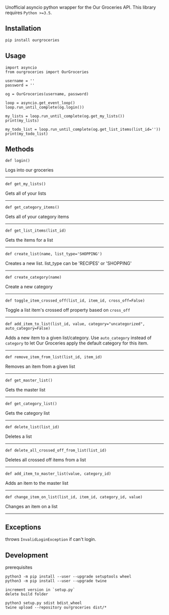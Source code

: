 Unofficial asyncio python wrapper for the Our Groceries API. This library requires `Python >=3.5`.

## Installation

```bash
pip install ourgroceries
```

## Usage

```
import asyncio
from ourgroceries import OurGroceries

username = ''
password = ''

og = OurGroceries(username, password)

loop = asyncio.get_event_loop()
loop.run_until_complete(og.login())

my_lists = loop.run_until_complete(og.get_my_lists())
print(my_lists)

my_todo_list = loop.run_until_complete(og.get_list_items(list_id=''))
print(my_todo_list)
```

## Methods
```def login()```

Logs into our groceries

---

```def get_my_lists()```

Gets all of your lists

---

```def get_category_items()```

Gets all of your category items

---

```def get_list_items(list_id)```

Gets the items for a list

---

```def create_list(name, list_type='SHOPPING')```

Creates a new list. list_type can be 'RECIPES' or 'SHOPPING'

---

```def create_category(name)```

Create a new category

---

```def toggle_item_crossed_off(list_id, item_id, cross_off=False)```

Toggle a list item's crossed off property based on `cross_off`

---

```def add_item_to_list(list_id, value, category="uncategorized", auto_category=False)```

Adds a new item to a given list/category. Use `auto_category` instead of `category` to let
Our Groceries apply the default category for this item.

---

```def remove_item_from_list(list_id, item_id)```

Removes an item from a given list

---

```def get_master_list()```

Gets the master list

---

```def get_category_list()```

Gets the category list

---

```def delete_list(list_id)```

Deletes a list

---

```def delete_all_crossed_off_from_list(list_id)```

Deletes all crossed off items from a list

---

```def add_item_to_master_list(value, category_id)```

Adds an item to the master list

---

```def change_item_on_list(list_id, item_id, category_id, value)```

Changes an item on a list

---

## Exceptions

throws `InvalidLoginException` if can't login.


## Development

prerequisites
```
python3 -m pip install --user --upgrade setuptools wheel
python3 -m pip install --user --upgrade twine

increment version in `setup.py`
delete build folder

python3 setup.py sdist bdist_wheel
twine upload --repository ourgroceries dist/*
```
